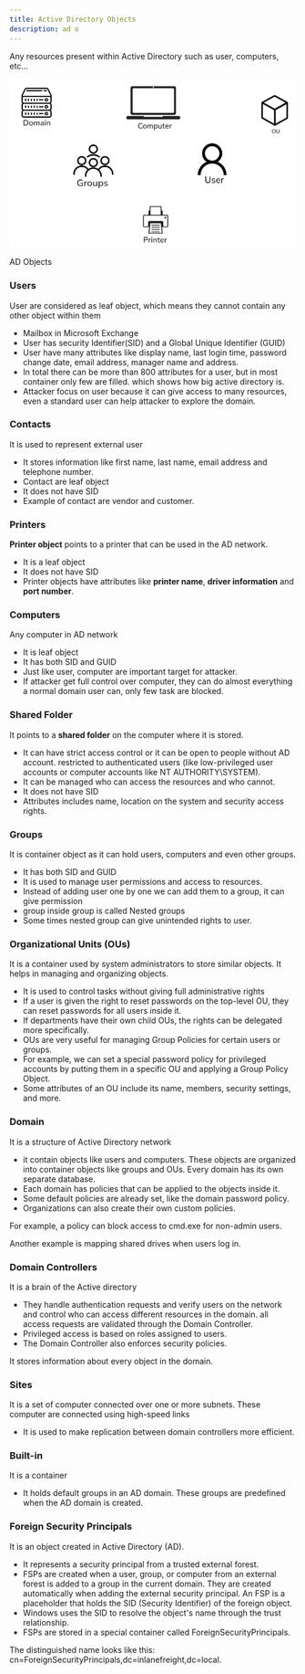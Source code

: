 ```yaml
---
title: Active Directory Objects
description: ad o
---
```


Any resources present within Active Directory such as user, computers, etc…

![AD Objects](../../../assets/ad/4.png)

AD Objects

### Users

User are considered as leaf object, which means they cannot contain any other object within them

- Mailbox in Microsoft Exchange
- User has security Identifier(SID) and a Global Unique Identifier (GUID)
- User have many attributes like display name, last login time, password change date, email address, manager name and address.
- In total there can be more than 800 attributes for a user, but in most container only few are filled. which shows how big active directory is.
- Attacker focus on user because it can give access to many resources, even a standard user can help attacker to explore the domain.

### Contacts

It is used to represent external user 

- It stores information like first name, last name, email address and telephone number.
- Contact are leaf object
- It does not have SID
- Example of contact are vendor and customer.

### Printers

**Printer object** points to a printer that can be used in the AD network.

- It is a leaf object
- It does not have SID
- Printer objects have attributes like **printer name**, **driver information** and **port number**.

### Computers

Any computer in AD network

- It is leaf object
- It has both SID and GUID
- Just like user, computer are important target for attacker.
- If attacker get full control over computer, they can do almost everything a normal domain user can, only few task are blocked.

### Shared Folder

It  points to a **shared folder** on the computer where it is stored.

- It can have strict access control or it can be open to people without AD account.  restricted to authenticated users (like low-privileged user accounts or computer accounts like NT AUTHORITY\SYSTEM).
- It can be managed who can access the resources and who cannot.
- It does not have SID
- Attributes includes name, location on the system and security access rights.

### Groups

It is container object as it can hold users, computers and even other groups.

- It has both SID and GUID
- It is used to manage user permissions and access to resources.
- Instead of adding user one by one we can add them to a group, it can give permission
- group inside group is called Nested groups
- Some times nested group can give unintended rights to user.

### Organizational Units (OUs)

It is a container used by system administrators to store similar objects. It helps in managing and organizing objects.

- It is used to control tasks without giving full administrative rights
- If a user is given the right to reset passwords on the top-level OU, they can reset passwords for all users inside it.
- If departments have their own child OUs, the rights can be delegated more specifically.
- OUs are very useful for managing Group Policies for certain users or groups.
- For example, we can set a special password policy for privileged accounts by putting them in a specific OU and applying a Group Policy Object.
- Some attributes of an OU include its name, members, security settings, and more.

### Domain

It is a structure of Active Directory network

- it contain objects like users and computers. These objects are organized into container objects like groups and OUs. Every domain has its own separate database.
- Each domain has policies that can be applied to the objects inside it.
- Some default policies are already set, like the domain password policy.
- Organizations can also create their own custom policies.

For example, a policy can block access to cmd.exe for non-admin users.

Another example is mapping shared drives when users log in.

### Domain Controllers

It is a brain of the Active directory

- They handle authentication requests and verify users on the network and control who can access different resources in the domain. all access requests are validated through the Domain Controller.
- Privileged access is based on roles assigned to users.
- The Domain Controller also enforces security policies.

It stores information about every object in the domain.

### Sites

It is a set of computer connected over one or more subnets. These computer are connected using high-speed links

- It is used to make replication between domain controllers more efficient.

### Built-in

It is a container

- It holds default groups in an AD domain. These groups are predefined when the AD domain is created.

### Foreign Security Principals

It is an object created in Active Directory (AD).

- It represents a security principal from a trusted external forest.
- FSPs are created when a user, group, or computer from an external forest is added to a group in the current domain. They are created automatically when adding the external security principal. An FSP is a placeholder that holds the SID (Security Identifier) of the foreign object.
- Windows uses the SID to resolve the object's name through the trust relationship.
- FSPs are stored in a special container called ForeignSecurityPrincipals.

The distinguished name looks like this: cn=ForeignSecurityPrincipals,dc=inlanefreight,dc=local.